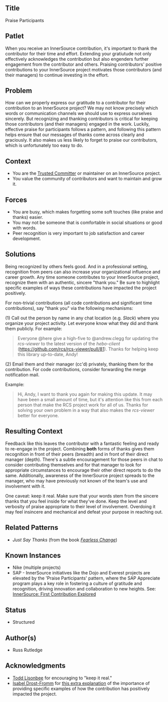 ## Title

Praise Participants

## Patlet

When you receive an InnerSource contribution, it's important to thank the contributor for their time and effort.
Extending your gratiutude not only effectively acknowledges the contribution but also engenders further engagement from the contributor and others.
Praising contributors' positive contributions to your InnerSource project motivates those contributors (and their managers) to continue investing in the effort.

## Problem

How can we properly express our gratitude to a contributor for their contribution to an InnerSource project?
We may not know precisely which words or communication channels we should use to express ourselves sincerely.
But recognizing and thanking contributors is critical for keeping those contributors (and their managers) engaged in the work.
Luckily, effective praise for participants follows a pattern, and following this pattern helps ensure that our messages of thanks come across clearly and graciously.
It also makes us less likely to forget to praise our contributors, which is unfortunately too easy to do.

## Context

* You are the [Trusted Committer](./trusted-committer.md) or maintainer on an InnerSource project.
* You value the community of contributors and want to maintain and grow it.

## Forces

* You are busy, which makes forgetting some soft touches (like praise and thanks) easier.
* You may not be someone that is comfortable in social situations or good with words.
* Peer recognition is very important to job satisfaction and career development.

## Solutions

Being recognized by others feels good.
And in a professional setting, recognition from peers can also increase your organizational influence and career growth.
Any time someone contributes to your InnerSource project, recognize them with an authentic, sincere "thank you."
Be sure to highlight specific examples of ways these contributions have impacted the project positively.

For non-trivial contributions (all code contributions and significant time contributions), say "thank you" via the following mechanisms:

(1) Call out the person by name in any chat location (e.g. _Slack_) where you organize your project activity.
Let everyone know what they did and thank them publicly.
For example:

> Everyone @here give a high-five to @andrew.clegg for updating the _rcs-viewer_ to the latest version of the _hebo-client_ (https://github.com/rcs/rcs-viewer/pull/81).
> Thanks for helping keep this library up-to-date, Andy!

(2) Email them and their manager (cc'd) privately, thanking them for the contribution.
For code contributions, consider forwarding the merge notification mail.

Example:

> Hi, Andy, I want to thank you again for making this update.
> It may have been a small amount of time, but it's attention like this from each person that make the RCS project work for all of us.
> Thanks for solving your own problem in a way that also makes the _rcs-viewer_ better for everyone.

## Resulting Context

Feedback like this leaves the contributor with a fantastic feeling and ready to re-engage in the project.
Combining **both** forms of thanks gives them recognition in front of their peers (breadth) and in front of their direct manager (depth).
There's a subtle encouragement for those peers in chat to consider contributing themselves and for that manager to look for appropriate circumstances to encourage their other direct reports to do the same.
Additionally, awareness of the InnerSource project spreads to the manager, who may have previously not known of the team's use and involvement with it.

One caveat: keep it real.
Make sure that your words stem from the sincere thanks that you feel inside for what they've done.
Keep the level and verbosity of praise appropriate to their level of involvement.
Overdoing it may feel insincere and mechanical and defeat your purpose in reaching out.

## Related Patterns

* _Just Say Thanks_ (from the book [_Fearless Change_](https://fearlesschangepatterns.com/))

## Known Instances

* Nike (multiple projects)
* SAP - InnerSource initiatives like the Dojo and Everest projects are elevated by the 'Praise Participants' pattern, where the SAP Appreciate program plays a key role in fostering a culture of gratitude and recognition, driving innovation and collaboration to new heights. See: [InnerSource: First Contribution Explored](https://community.sap.com/t5/open-source-blogs/innersource-first-contribution-explored/ba-p/13644916)

## Status

* Structured

## Author(s)

* Russ Rutledge

## Acknowledgments

* [Todd Lisonbee](https://github.com/tlisonbee) for encouraging to "keep it real."
* [Isabel Drost-Fromm](https://github.com/MaineC) for [this extra explanation](https://youtu.be/h3MPewsk5PU?t=357) of the importance of providing specific examples of how the contribution has positively impacted the project.
